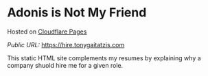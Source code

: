 # Adonis is Not My Friend

Hosted on [Cloudflare Pages](https://cloudflare.com)

*Public URL:*
https://hire.tonygaitatzis.com

This static HTML site complements my resumes by explaining why a company shuold hire me for a given role.


